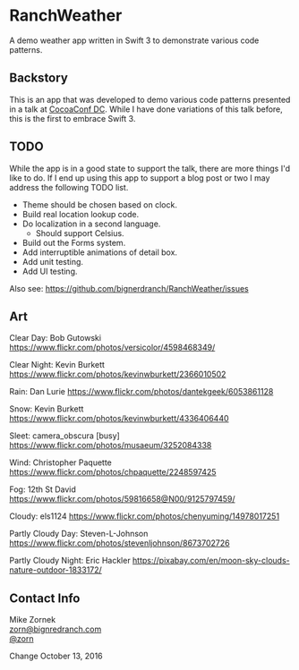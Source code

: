 # RanchWeather

A demo weather app written in Swift 3 to demonstrate various code patterns.

## Backstory

This is an app that was developed to demo various code patterns presented in a talk at [CocoaConf DC](http://cocoaconf.com/dc-2016/home). While I have done variations of this talk before, this is the first to embrace Swift 3.

## TODO

While the app is in a good state to support the talk, there are more things I'd like to do. If I end up using this app to support a blog post or two I may address the following TODO list.

* Theme should be chosen based on clock.
* Build real location lookup code.
* Do localization in a second language.
    * Should support Celsius.
* Build out the Forms system.
* Add interruptible animations of detail box.
* Add unit testing.
* Add UI testing.

Also see: <https://github.com/bignerdranch/RanchWeather/issues>

## Art

Clear Day: Bob Gutowski https://www.flickr.com/photos/versicolor/4598468349/

Clear Night: Kevin Burkett https://www.flickr.com/photos/kevinwburkett/2366010502

Rain: Dan Lurie https://www.flickr.com/photos/dantekgeek/6053861128

Snow: Kevin Burkett https://www.flickr.com/photos/kevinwburkett/4336406440

Sleet: camera_obscura [busy] https://www.flickr.com/photos/musaeum/3252084338

Wind: Christopher Paquette https://www.flickr.com/photos/chpaquette/2248597425

Fog: 12th St David https://www.flickr.com/photos/59816658@N00/9125797459/

Cloudy: els1124 https://www.flickr.com/photos/chenyuming/14978017251

Partly Cloudy Day: Steven-L-Johnson https://www.flickr.com/photos/stevenljohnson/8673702726

Partly Cloudy Night: Eric Hackler https://pixabay.com/en/moon-sky-clouds-nature-outdoor-1833172/

## Contact Info

Mike Zornek  
<zorn@bignredranch.com>  
[@zorn](http://twitter.com/zorn)

Change October 13, 2016
